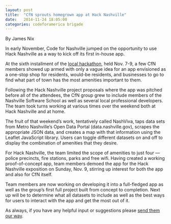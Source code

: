 ```yaml
---
layout: post
title:  "CfN sprouts homegrown app at Hack Nashville"
date:   2014-11-24 18:05:00
categories: codeforamerica brigade
---
```

By James Nix

In early November, Code for Nashville jumped on the opportunity to use Hack Nashville as a way to kick off its first in-house app.

At the sixth installment of the [local hackathon], held Nov. 7-9, a few CfN members showed up armed with only a vague idea for an app envisioned as a one-stop shop for residents, would-be residents, and businesses to go to find what part of town has the most amenities important to them.

Following the Hack Nashville project proposals where the app was pitched before all of the attendees, the CfN group grew to include members of the Nashville Software School as well as several local professional developers. The team took turns working at various times over the weekend both at Hack Nashville and at home.

The fruit of that weekend’s work, tentatively called NashViva, taps data sets from Metro Nashville’s Open Data Portal (data.nashville.gov), scrapes the appropriate JSON data, and creates a map with that information using the Leaflet JavaScript library. Users can toggle different datasets on and off to display the combination of amenities that they desire.

For Hack Nashville, the team limited the scope of amenities to just four — police precincts, fire stations, parks and free wifi. Having created a working proof-of-concept app, team members demoed the app for the Hack Nashville exposition on Sunday, Nov. 9, stirring up interest for both the app and also for CfN itself. 

Team members are now working on developing it into a full-fledged app as well as the group’s first full project built from concept to completion. Next up will be to determine what all datasets to include as well as the best ways for users to interact with the app and get the most out of it.

As always, if you have any helpful input or suggestions please [send them our way].

[local hackathon]: http://www.hacknashville.com/ "Hack Nashville"
[send them our way]: http://www.codefornashville.org/contact/ "Contact Us"
